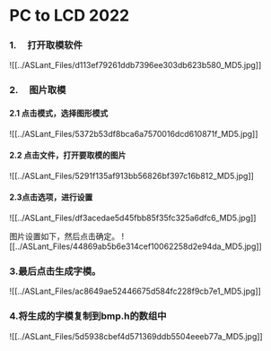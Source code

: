 # PC to LCD 2022
### 1.     打开取模软件

![[../ASLant_Files/d113ef79261ddb7396ee303db623b580_MD5.jpg]]
### 2.     图片取模

#### 2.1 点击模式，选择图形模式
![[../ASLant_Files/5372b53df8bca6a7570016dcd610871f_MD5.jpg]]
#### 2.2 点击文件，打开要取模的图片

![[../ASLant_Files/5291f135af913bb56826bf397c16b812_MD5.jpg]]

#### 2.3点击选项，进行设置
![[../ASLant_Files/df3acedae5d45fbb85f35fc325a6dfc6_MD5.jpg]]


图片设置如下，然后点击确定。
![[../ASLant_Files/44869ab5b6e314cef10062258d2e94da_MD5.jpg]]

### 3.最后点击生成字模。
![[../ASLant_Files/ac8649ae52446675d584fc228f9cb7e1_MD5.jpg]]

### 4.将生成的字模复制到bmp.h的数组中

![[../ASLant_Files/5d5938cbef4d571369ddb5504eeeb77a_MD5.jpg]]